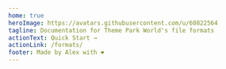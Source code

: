 ```yaml
---
home: true
heroImage: https://avatars.githubusercontent.com/u/60822564
tagline: Documentation for Theme Park World's file formats
actionText: Quick Start →
actionLink: /formats/
footer: Made by Alex with ❤️
---
```

